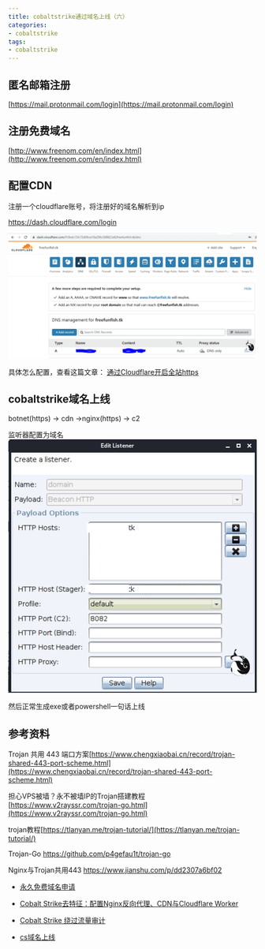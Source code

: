 ```yaml
---
title: cobaltstrike通过域名上线（六）
categories:
- cobaltstrike
tags:
- cobaltstrike
---
```


## 匿名邮箱注册
[https://mail.protonmail.com/login](https://mail.protonmail.com/login)

## 注册免费域名
[http://www.freenom.com/en/index.html](http://www.freenom.com/en/index.html)

## 配置CDN
注册一个cloudflare账号，将注册好的域名解析到ip

https://dash.cloudflare.com/login

![123](https://raw.githubusercontent.com/Whale3070/Whale3070.github.io/master/images/02-06-12/123.PNG)

具体怎么配置，查看这篇文章： [通过Cloudflare开启全站https](https://www.cnblogs.com/ichochy/p/11652961.html)

## cobaltstrike域名上线

botnet(https) -> cdn ->nginx(https) -> c2

监听器配置为域名
![1](https://raw.githubusercontent.com/Whale3070/Whale3070.github.io/master/images/02-06-12/1.PNG)

然后正常生成exe或者powershell一句话上线

## 参考资料
Trojan 共用 443 端口方案[https://www.chengxiaobai.cn/record/trojan-shared-443-port-scheme.html](https://www.chengxiaobai.cn/record/trojan-shared-443-port-scheme.html)

担心VPS被墙？永不被墙IP的Trojan搭建教程[https://www.v2rayssr.com/trojan-go.html](https://www.v2rayssr.com/trojan-go.html)

trojan教程[https://tlanyan.me/trojan-tutorial/](https://tlanyan.me/trojan-tutorial/)

Trojan-Go https://github.com/p4gefau1t/trojan-go

Nginx与Trojan共用443 https://www.jianshu.com/p/dd2307a6bf02

- [永久免费域名申请](http://www.xinnet.com/xinnews/domain/40047.html)

- [Cobalt Strike去特征：配置Nginx反向代理、CDN与Cloudflare Worker](https://myzxcg.com/20201213.html)

- [Cobalt Strike 绕过流量审计](https://paper.seebug.org/1349/#_2)

- [cs域名上线](https://www.c0bra.xyz/2019/12/17/Cobalt-Strike%E7%B3%BB%E5%88%9710/)

